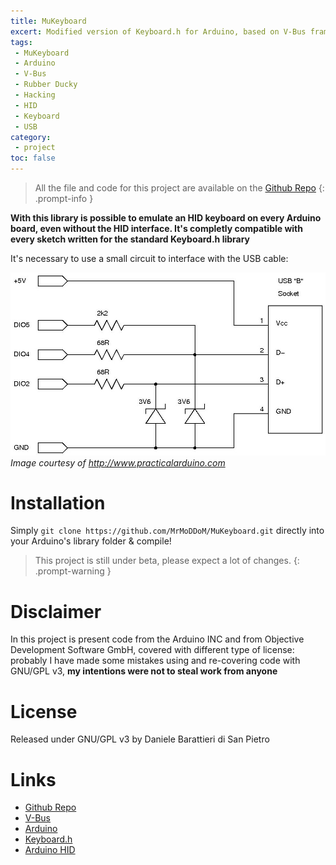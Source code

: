 ```yaml
---
title: MuKeyboard
excert: Modified version of Keyboard.h for Arduino, based on V-Bus framework.
tags:
 - MuKeyboard
 - Arduino
 - V-Bus
 - Rubber Ducky
 - Hacking
 - HID
 - Keyboard
 - USB
category:
 - project
toc: false
---
```


> All the file and code for this project are available on the [Github Repo](https://github.com/MrMoDDoM/MuKeyboard) 
{: .prompt-info }

**With this library is possible to emulate an HID keyboard on every Arduino board, even without the HID interface.
It's completly compatible with every sketch written for the standard Keyboard.h library**

It's necessary to use a small circuit to interface with the USB cable:

![Schematics](/assets/img/post/2017-05-20-MuKeyboard-schematic.jpg)
_Image courtesy of http://www.practicalarduino.com_

# Installation
Simply ``` git clone https://github.com/MrMoDDoM/MuKeyboard.git ``` directly into your Arduino's library folder & compile!

> This project is still under beta, please expect a lot of changes.
{: .prompt-warning }

# Disclaimer
In this project is present code from the Arduino INC and from Objective Development Software GmbH, covered with different type of license: probably I have made some mistakes using and re-covering code with GNU/GPL v3, **my intentions were not to steal work from anyone**

# License
Released under GNU/GPL v3 by Daniele Barattieri di San Pietro

# Links
- [Github Repo](https://github.com/MrMoDDoM/MuKeyboard)
- [V-Bus](https://www.obdev.at/products/vusb/index.html)
- [Arduino](https://www.arduino.cc/)
- [Keyboard.h](https://www.arduino.cc/en/Reference/Keyboard)
- [Arduino HID](https://www.arduino.cc/en/Reference/HID)
 